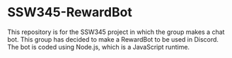 # SSW345-RewardBot

This repository is for the SSW345 project in which the group makes a chat bot. This group has decided to make a RewardBot to be used in Discord. The bot is coded using Node.js, which is a JavaScript runtime.
